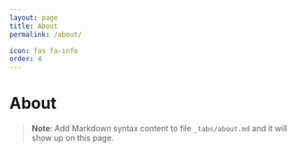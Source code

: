 ```yaml
---
layout: page
title: About
permalink: /about/

icon: fas fa-info
order: 4
---
```


<h1>About</h1>


> **Note**: Add Markdown syntax content to file `_tabs/about.md` and it will show up on this page.

